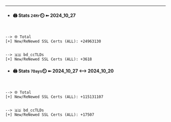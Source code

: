 

---
- #### 🖨️ **Stats** `24Hr`⏲️ ➼ 2024_10_27
```console


--> 🌐 Total
[+] New/ReNewed SSL Certs (ALL): +24963130


--> 🇧🇩 bd_ccTLDs
[+] New/ReNewed SSL Certs (ALL): +3618

```

- #### 🖨️ **Stats** `7Days`⏲️ ➼ 2024_10_27 <--> 2024_10_20
```console


--> 🌐 Total
[+] New/ReNewed SSL Certs (ALL): +115131107


--> 🇧🇩 bd_ccTLDs
[+] New/ReNewed SSL Certs (ALL): +17507

```

